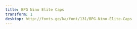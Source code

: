 ```yaml
---
title: BPG Nino Elite Caps
transform: 1
desktop: http://fonts.ge/ka/font/131/BPG-Nino-Elite-Caps
---
```

